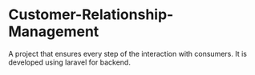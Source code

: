 # Customer-Relationship-Management
A project that ensures every step of the interaction with consumers. It is developed using laravel for backend.
